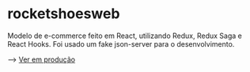 # rocketshoesweb

Modelo de e-commerce feito em React, utilizando Redux, Redux Saga e React Hooks.
Foi usado um fake json-server para o desenvolvimento.

--> <a href="https://juanvl.github.io/rocketshoesweb/">Ver em produção</a>

